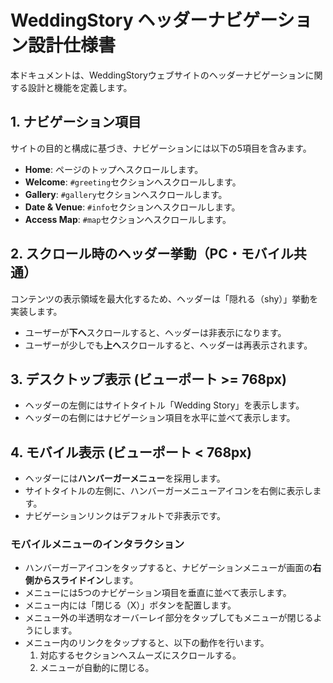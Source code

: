 # WeddingStory ヘッダーナビゲーション設計仕様書

本ドキュメントは、WeddingStoryウェブサイトのヘッダーナビゲーションに関する設計と機能を定義します。

## 1. ナビゲーション項目
サイトの目的と構成に基づき、ナビゲーションには以下の5項目を含みます。

- **Home**: ページのトップへスクロールします。
- **Welcome**: `#greeting`セクションへスクロールします。
- **Gallery**: `#gallery`セクションへスクロールします。
- **Date & Venue**: `#info`セクションへスクロールします。
- **Access Map**: `#map`セクションへスクロールします。

## 2. スクロール時のヘッダー挙動（PC・モバイル共通）
コンテンツの表示領域を最大化するため、ヘッダーは「隠れる（shy）」挙動を実装します。

- ユーザーが**下へ**スクロールすると、ヘッダーは非表示になります。
- ユーザーが少しでも**上へ**スクロールすると、ヘッダーは再表示されます。

## 3. デスクトップ表示 (ビューポート >= 768px)
- ヘッダーの左側にはサイトタイトル「Wedding Story」を表示します。
- ヘッダーの右側にはナビゲーション項目を水平に並べて表示します。

## 4. モバイル表示 (ビューポート < 768px)
- ヘッダーには**ハンバーガーメニュー**を採用します。
- サイトタイトルの左側に、ハンバーガーメニューアイコンを右側に表示します。
- ナビゲーションリンクはデフォルトで非表示です。

### モバイルメニューのインタラクション
- ハンバーガーアイコンをタップすると、ナビゲーションメニューが画面の**右側からスライドイン**します。
- メニューには5つのナビゲーション項目を垂直に並べて表示します。
- メニュー内には「閉じる（X）」ボタンを配置します。
- メニュー外の半透明なオーバーレイ部分をタップしてもメニューが閉じるようにします。
- メニュー内のリンクをタップすると、以下の動作を行います。
    1. 対応するセクションへスムーズにスクロールする。
    2. メニューが自動的に閉じる。
